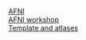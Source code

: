 [AFNI](https://afni.nimh.nih.gov/)  
[AFNI workshop](https://cbmm.mit.edu/afni)  
[Template and atlases](https://marmosetbrainmapping.org/data.html)
